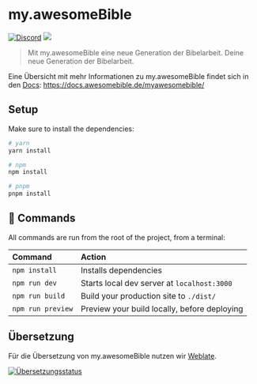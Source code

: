 # my.awesomeBible
[![Discord](https://img.shields.io/discord/940887747130957844?color=5865F2&logo=discord&logoColor=white)](https://chat.awesomebible.de) [![](https://translate.codeberg.org/widget/my-awesomebible/frontend/svg-badge.svg)](https://translate.codeberg.org/engage/my-awesomebible//)

> Mit my.awesomeBible eine neue Generation der Bibelarbeit. Deine neue Generation der Bibelarbeit.

Eine Übersicht mit mehr Informationen zu my.awesomeBible findet sich in den [Docs](https://docs.awesomebible.de/myawesomebible/): https://docs.awesomebible.de/myawesomebible/

## Setup

Make sure to install the dependencies:

```bash
# yarn
yarn install

# npm
npm install

# pnpm
pnpm install
```

## 🧞 Commands

All commands are run from the root of the project, from a terminal:

| Command                   | Action                                           |
| :------------------------ | :----------------------------------------------- |
| `npm install`             | Installs dependencies                            |
| `npm run dev`             | Starts local dev server at `localhost:3000`      |
| `npm run build`           | Build your production site to `./dist/`          |
| `npm run preview`         | Preview your build locally, before deploying     |

## Übersetzung
Für die Übersetzung von my.awesomeBible nutzen wir [Weblate](https://translate.codeberg.org/engage/my-awesomebible/).

<a href="https://translate.codeberg.org/engage/my-awesomebible/">
  <img src="https://translate.codeberg.org/widget/my-awesomebible/frontend/287x66-white.png" alt="Übersetzungsstatus" />
</a>
